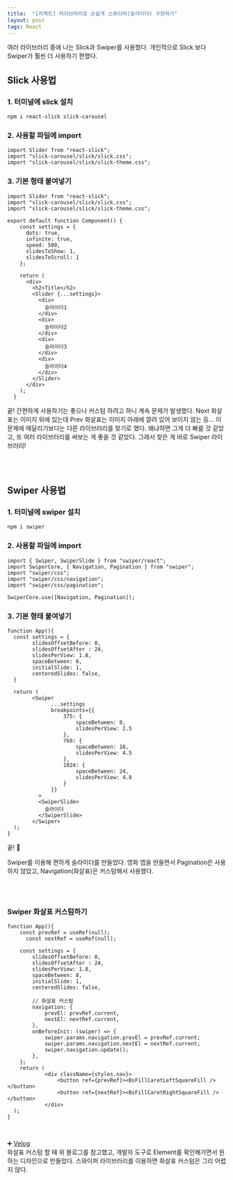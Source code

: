```yaml
---
title:  "[리액트] 라이브러리로 손쉽게 스와이퍼(슬라이더) 구현하기"
layout: post
tags: React
---
```



여러 라이브러리 중에 나는 Slick과 Swiper를 사용했다. 개인적으로 Slick 보다 Swiper가 훨씬 더 사용하기 편했다.

## Slick 사용법

### 1. 터미널에 slick 설치

```
npm i react-slick slick-carousel
```







### 2. 사용할 파일에 import

```
import Slider from "react-slick";
import "slick-carousel/slick/slick.css";
import "slick-carousel/slick/slick-theme.css";
```

### 3. 기본 형태 붙여넣기

```
import Slider from "react-slick";
import "slick-carousel/slick/slick.css";
import "slick-carousel/slick/slick-theme.css";

export default function Component() {
    const settings = {
      dots: true,
      infinite: true,
      speed: 500,
      slidesToShow: 1,
      slidesToScroll: 1
    };
    
    return (
      <div>
        <h2>Title</h2>
        <Slider {...settings}>
          <div>
            슬라이더1
          </div>
          <div>
            슬라이더2
          </div>
          <div>
            슬라이더3
          </div>
          <div>
            슬라이더4
          </div>
        </Slider>
      </div>
    );
  }
```

끝! 간편하게 사용하기는 좋으나 커스텀 하려고 하니 계속 문제가 발생했다. Next 화살표는 이미지 위에 있는데 Prev 화살표는 이미지 아래에 깔려 있어 보이지 않는 등...
이 문제에 매달리기보다는 다른 라이브러리를 찾기로 했다. 왜냐하면 그게 더 빠를 것 같았고, 또 여러 라이브러리를 써보는 게 좋을 것 같았다.
그래서 찾은 게 바로 Swiper 라이브러리!

<br>
<br>

## Swiper 사용법

### 1. 터미널에 swiper 설치

```
npm i swiper
```

### 2. 사용할 파일에 import
```
import { Swiper, SwiperSlide } from "swiper/react";
import SwiperCore, { Navigation, Pagination } from "swiper";
import "swiper/css";
import "swiper/css/navigation";
import "swiper/css/pagination";

SwiperCore.use([Navigation, Pagination]);
```

### 3. 기본 형태 붙여넣기

```
function App(){
  const settings = {
        slidesOffsetBefore: 0,
        slidesOffsetAfter : 24,
        slidesPerView: 1.8,
        spaceBetween: 8,
        initialSlide: 1,
        centeredSlides: false,
  }
  
  return (
        <Swiper
              ...settings
              breakpoints={{
                  375: {
                      spaceBetween: 8,
                      slidesPerView: 2.5
                  },
                  768: {
                      spaceBetween: 16,
                      slidesPerView: 4.5
                  },
                  1024: {
                      spaceBetween: 24,
                      slidesPerView: 4.8
                  }
              }}
          >
          <SwiperSlide>
            슬라이더
          </SwiperSlide>
        </Swiper>
  );
}
```

끝! 🤗

<p>Swiper를 이용해 편하게 슬라이더를 만들었다. 영화 앱을 만들면서 Pagination은 사용하지 않았고, Navigation(화살표)은 커스텀해서 사용했다.</p>

<br>
<br>

### Swiper 화살표 커스텀하기

```
function App(){
    const prevRef = useRef(null);
	  const nextRef = useRef(null);

    const settings = {
        slidesOffsetBefore: 0,
        slidesOffsetAfter : 24,
        slidesPerView: 1.8,
        spaceBetween: 8,
        initialSlide: 1,
        centeredSlides: false,

        // 화살표 커스텀
        navigation: {
            prevEl: prevRef.current,
            nextEl: nextRef.current,
        },
        onBeforeInit: (swiper) => {
            swiper.params.navigation.prevEl = prevRef.current;
            swiper.params.navigation.nextEl = nextRef.current;
            swiper.navigation.update();
        },
    };
    return (
            <div className={styles.nav}>
                <button ref={prevRef}><BsFillCaretLeftSquareFill /></button>
                <button ref={nextRef}><BsFillCaretRightSquareFill /></button>
            </div>
  );
}
```

<br>

➕
<a href="https://velog.io/@sohee-k/React-TypeScript-%ED%99%98%EA%B2%BD%EC%97%90%EC%84%9C-Swiper-%EC%82%AC%EC%9A%A9%ED%95%98%EA%B8%B0image-slider-library)">
Velog</a>
<br>
화살표 커스텀 할 때 위 블로그를 참고했고, 개발자 도구로 Element를 확인해가면서 원하는 디자인으로 만들었다.
스와이퍼 라이브러리를 이용하면 화살표 커스텀은 그리 어렵지 않다.
<br>
<br>
